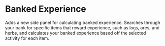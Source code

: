 # Banked Experience
Adds a new side panel for calculating banked experience. Searches through your bank for specific items that reward experience, such as logs, ores, and herbs, and calculates your banked experience based off the selected activity for each item.
